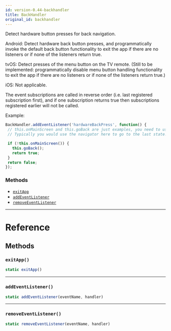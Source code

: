 ```yaml
---
id: version-0.44-backhandler
title: BackHandler
original_id: backhandler
---
```


Detect hardware button presses for back navigation.

Android: Detect hardware back button presses, and programmatically invoke the default back button
functionality to exit the app if there are no listeners or if none of the listeners return true.

tvOS: Detect presses of the menu button on the TV remote.  (Still to be implemented:
programmatically disable menu button handling
functionality to exit the app if there are no listeners or if none of the listeners return true.)

iOS: Not applicable.

The event subscriptions are called in reverse order (i.e. last registered subscription first),
and if one subscription returns true then subscriptions registered earlier will not be called.

Example:

```javascript
BackHandler.addEventListener('hardwareBackPress', function() {
 // this.onMainScreen and this.goBack are just examples, you need to use your own implementation here
 // Typically you would use the navigator here to go to the last state.

 if (!this.onMainScreen()) {
   this.goBack();
   return true;
 }
 return false;
});
```


### Methods

- [`exitApp`](backhandler.md#exitapp)
- [`addEventListener`](backhandler.md#addeventlistener)
- [`removeEventListener`](backhandler.md#removeeventlistener)




---

# Reference

## Methods

### `exitApp()`

```javascript
static exitApp()
```



---

### `addEventListener()`

```javascript
static addEventListener(eventName, handler)
```



---

### `removeEventListener()`

```javascript
static removeEventListener(eventName, handler)
```



